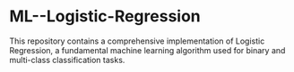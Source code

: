 # ML--Logistic-Regression
This repository contains a comprehensive implementation of Logistic Regression, a fundamental machine learning algorithm used for binary and multi-class classification tasks.
